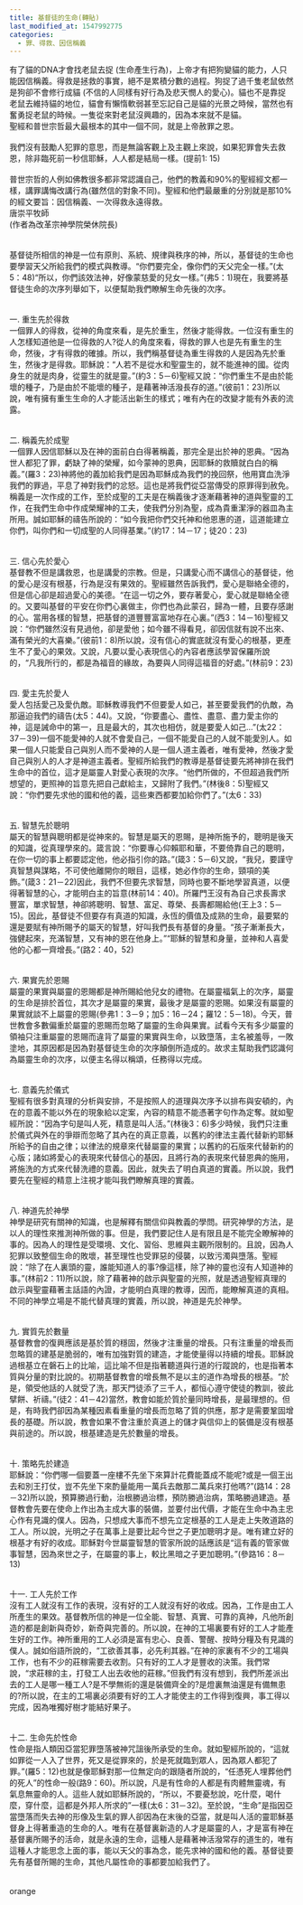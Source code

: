```yaml
---
title: 基督徒的生命(轉貼)
last_modified_at: 1547992775
categories:
  - 罪、得救、因信稱義
---
```


有了貓的DNA才會找老鼠去捉 (生命產生行為)，上帝才有把狗變貓的能力，人只能因信稱義。得救是拯救的事實，絕不是累積分數的過程。狗捉了過千隻老鼠依然是狗卻不會修行成貓 (不信的人同樣有好行為及悲天憫人的愛心)。貓也不是靠捉老鼠去維持貓的地位，貓會有懶惰軟弱甚至忘記自己是貓的光景之時候，當然也有奮勇捉老鼠的時候。一隻從來對老鼠沒興趣的，因為本來就不是貓。<br>聖經和普世宗哲最大最根本的其中一個不同，就是上帝赦罪之恩。<br><br>我們沒有鼓勵人犯罪的意思，而是無論客觀上及主觀上來說，如果犯罪會失去救恩，除非臨死前一秒信耶穌，人人都是結局一樣。(提前1: 15)<br><br>普世宗哲的人例如佛教很多都非常認識自己，他們的教義和90%的聖經經文都一樣，講罪講悔改講行為(雖然信的對象不同)。聖經和他們最嚴重的分別就是那10%的經文要旨：因信稱義、一次得救永遠得救。<br><!--more-->唐崇平牧師<br>(作者為改革宗神學院榮休院長)<br><br><br>基督徒所相信的神是一位有原則、系統、規律與秩序的神，所以，基督徒的生命也要學習天父所給我們的模式與教導。“你們要完全，像你們的天父完全一樣。”(太5：48)“所以，你們該效法神，好像蒙慈愛的兒女一樣。”(弗5：1)現在，我要將基督徒生命的次序列舉如下，以便幫助我們瞭解生命先後的次序。<br><br><br>一. 重生先於得救<br>一個罪人的得救，從神的角度來看，是先於重生，然後才能得救。一位沒有重生的人怎樣知道他是一位得救的人?從人的角度來看，得救的罪人也是先有重生的生命，然後，才有得救的確據。所以，我們稱基督徒為重生得救的人是因為先於重生，然後才是得救。耶穌說：“人若不是從水和聖靈生的，就不能進神的國。從肉身生的就是肉身，從靈生的就是靈。”(約3：5－6)聖經又說：“你們重生不是由於能壞的種子，乃是由於不能壞的種子，是藉著神活潑長存的道。”(彼前1：23)所以說，唯有擁有重生生命的人才能活出新生的樣式；唯有內在的改變才能有外表的流露。<br><br><br>二. 稱義先於成聖<br>一個罪人因信耶穌以及在神的面前白白得著稱義，那完全是出於神的恩典。“因為世人都犯了罪，虧缺了神的榮耀，如今蒙神的恩典，因耶穌的救贖就白白的稱義。”(羅3：23)神將他的義加給我們是因為耶穌成為我們的挽回祭，他用寶血洗淨我們的罪過，平息了神對我們的忿怒。這也是將我們從亞當傳受的原罪得到赦免。稱義是一次作成的工作，至於成聖的工夫是在稱義後才逐漸藉著神的道與聖靈的工作，在我們生命中作成榮耀神的工夫，使我們分別為聖，成為貴重潔淨的器皿為主所用。誠如耶穌的禱告所說的：“如今我把你們交托神和他恩惠的道，這道能建立你們，叫你們和一切成聖的人同得基業。”(約17：14－17；徒20：23)<br><br><br>三. 信心先於愛心<br>基督教不但是講救恩，也是講愛的宗教。但是，只講愛心而不講信心的基督徒，他的愛心是沒有根基，行為是沒有果效的。聖經雖然告訴我們，愛心是聯絡全德的，但是信心卻是超過愛心的美德。“在這一切之外，要存著愛心，愛心就是聯絡全德的。又要叫基督的平安在你們心裏做主，你們也為此蒙召，歸為一體，且要存感謝的心。當用各樣的智慧，把基督的道豐豐富富地存在心裏。”(西3：14－16)聖經又說：“你們雖然沒有見過他，卻是愛他；如今雖不得看見，卻因信就有說不出來、滿有榮光的大喜樂。”(彼前1：8)所以說，沒有信心的實底就沒有愛心的根基，更產生不了愛心的果效。又說，凡要以愛心表現信心的內容者應該學習保羅所說的，“凡我所行的，都是為福音的緣故，為要與人同得這福音的好處。”(林前9：23)<br><br><br>四. 愛主先於愛人<br>愛人包括愛己及愛仇敵。耶穌教導我們不但要愛人如己，甚至要愛我們的仇敵，為那逼迫我們的禱告(太5：44)。又說，“你要盡心、盡性、盡意、盡力愛主你的神，這是誡命中的第一，且是最大的，其次也相仿，就是要愛人如己...”(太22：37－39)一個不能愛神的人就不會愛自己，一個不能愛自己的人就不能愛別人。如果一個人只能愛自己與別人而不愛神的人是一個人道主義者，唯有愛神，然後才愛自己與別人的人才是神道主義者。聖經所給我們的教導是基督徒要先將神排在我們生命中的首位，這才是屬靈人對愛心表現的次序。“他們所做的，不但超過我們所想望的，更照神的旨意先把自己獻給主，又歸附了我們。”(林後8：5)聖經又說：“你們要先求他的國和他的義，這些東西都要加給你們了。”(太6：33)<br><br><br>五. 智慧先於聰明<br>屬天的智慧與聰明都是從神來的。智慧是屬天的恩賜，是神所施予的，聰明是後天的知識，從真理學來的。箴言說：“你要專心仰賴耶和華，不要倚靠自己的聰明，在你一切的事上都要認定他，他必指引你的路。”(箴3：5－6)又說，“我兒，要謹守真智慧與謀略，不可使他離開你的眼目，這樣，她必作你的生命，頸項的美飾。”(箴3：21－22)因此，我們不但要先求智慧，同時也要不斷地學習真道，以便得著智慧的心，才能明白主的旨意(林前14：40)。所羅門王沒有為自己求長壽求豐富，單求智慧，神卻將聰明、智慧、富足、尊榮、長壽都賜給他(王上3：5－15)。因此，基督徒不但要存有真道的知識，永恆的價值及成熟的生命，最要緊的還是要賦有神所賜予的屬天的智慧，好叫我們長有基督的身量。“孩子漸漸長大，強健起來，充滿智慧，又有神的恩在他身上。”“耶穌的智慧和身量，並神和人喜愛他的心都一齊增長。”(路2：40，52)<br><br><br>六. 果實先於恩賜<br>屬靈的果實與屬靈的恩賜都是神所賜給他兒女的禮物。在屬靈福氣上的次序，屬靈的生命是排於首位，其次才是屬靈的果實，最後才是屬靈的恩賜。如果沒有屬靈的果實就談不上屬靈的恩賜(參弗1：3－9；加5：16－24；羅12：5－18)。今天，普世教會多數偏重於屬靈的恩賜而忽略了屬靈的生命與果實。試看今天有多少屬靈的領袖只注重屬靈的恩賜而違背了屬靈的果實與生命，以致墮落，主名被羞辱，一敗塗地，其原因都是因為對基督徒生命的次序顛倒所造成的。故求主幫助我們認識何為屬靈生命的次序，以便主名得以稱頌，任務得以完成。<br><br><br>七. 意義先於儀式<br>聖經有很多對真理的分析與安排，不是按照人的道理與次序予以排布與安頓的，內在的意義不能以外在的現象給以定案，內容的精意不能憑著字句作為定奪。就如聖經所說：“因為字句是叫人死，精意是叫人活。”(林後3：6)多少時候，我們只注重於儀式與外在的爭辯而忽略了其內在的真正意義，以舊約的律法主義代替新約耶穌所給予的自由之律；以律法的規章來代替屬靈的果實；以舊約的石版來代替新約的心版；諸如將愛心的表現來代替信心的基因，且將行為的表現來代替恩典的施用，將施洗的方式來代替洗禮的意義。因此，就失去了明白真道的實義。所以說，我們要先在聖經的精意上注視才能叫我們瞭解真理的實義。<br><br><br>八. 神道先於神學<br>神學是研究有關神的知識，也是解釋有關信仰與教義的學問。研究神學的方法，是以人的理性來推測神所做的事。但是，我們要記住人是有限且是不能完全瞭解神的事的。因為人的理性是受環境、文化、習俗、思維與主觀所限制的。且說，因為人犯罪以致整個生命的敗壞，甚至理性也受罪惡的侵襲，以致污濁與墮落。聖經說：“除了在人裏頭的靈，誰能知道人的事?像這樣，除了神的靈也沒有人知道神的事。”(林前2：11)所以說，除了藉著神的啟示與聖靈的光照，就是透過聖經真理的啟示與聖靈藉著主話語的內證，才能明白真理的教導，因而，能瞭解真道的真相。不同的神學立場是不能代替真理的實義，所以說，神道是先於神學。<br><br><br>九. 實質先於數量<br>基督教會的復興應該是基於質的穩固，然後才注重量的增長。只有注重量的增長而忽略質的建基是脆弱的，唯有加強對質的建造，才能使量得以持續的增長。耶穌說過根基立在磐石上的比喻，這比喻不但是指著聽道與行道的行蹤說的，也是指著本質與分量的對比說的。初期基督教會的增長無不是以主的道作為增長的根基。“於是，領受他話的人就受了洗，那天門徒添了三千人，都恒心遵守使徒的教訓，彼此擘餅、祈禱。”(徒2：41－42)當然，教會如能於質於量同時增長，是最理想的。但是，有時我們卻因為某種因素看重量的增長而忽略了質的供應，那才是需要鞏固增長的基礎。所以說，教會如果不會注重於真道上的儲才與信仰上的裝備是沒有根基與前途的。所以說，根基建造是先於數量的增長。<br><br><br>十. 策略先於建造<br>耶穌說：“你們哪一個要蓋一座樓不先坐下來算計花費能蓋成不能呢?或是一個王出去和別王打仗，豈不先坐下來酌量能用一萬兵去敵那二萬兵來打他嗎?”(路14：28－32)所以說，預算勝過行動，治根勝過治標，預防勝過治病，策略勝過建造。基督教會先要在使命上作出為主成大事的裝備，並要付出代價，才能在生命中為主忠心作有見識的僕人。因為，只想成大事而不想先立定根基的工人是走上失敗道路的工人。所以說，光明之子在萬事上是要比起今世之子更加聰明才是。唯有建立好的根基才有好的收成。耶穌對今世屬靈智慧的管家所說的話應該是“這有義的管家做事智慧，因為來世之子，在屬靈的事上，較比黑暗之子更加聰明。”(參路16：8－13)<br><br><br>十一. 工人先於工作<br>沒有工人就沒有工作的表現，沒有好的工人就沒有好的收成。因為，工作是由工人所產生的果效。基督教所信的神是一位全能、智慧、真實、可靠的真神，凡他所創造的都是創新與奇妙，新奇與完善的。所以說，在神的工場裏要有好的工人才能產生好的工作。神所重用的工人必須是富有忠心、良善、警醒、按時分糧及有見識的僕人。誠如俗語所說的，“工欲善其事，必先利其器。”在神的家裏有不少的工場與工作，也有不少的莊稼需要去收割。只有好的工人才是豐收的決策。我們常說，“求莊稼的主，打發工人出去收他的莊稼。”但我們有沒有想到，我們所差派出去的工人是哪一種工人?是不學無術的還是裝備齊全的?是燈裏無油還是有備無患的?所以說，在主的工場裏必須要有好的工人才能使主的工作得到復興，事工得以完成，因為唯獨好樹才能結好果子。<br><br><br>十二. 生命先於性命<br>性命是指人類因亞當犯罪墮落被神咒詛後所承受的生命。就如聖經所說的，“這就如罪從一人入了世界，死又是從罪來的，於是死就臨到眾人，因為眾人都犯了罪。”(羅5：12)也就是像耶穌對那一位無定向的跟隨者所說的，“任憑死人埋葬他們的死人”的性命一般(路9：60)。所以說，凡是有性命的人都是有肉體無靈魂，有氣息無靈命的人。這些人就如耶穌所說的，“所以，不要憂愁說，吃什麼，喝什麼，穿什麼，這都是外邦人所求的”一樣(太6：31－32)。至於說，“生命”是指因亞當墮落而失去神的形像及生氣的罪人卻因為在末後的亞當，就是叫人活的靈耶穌基督身上得著重造的生命的人。唯有在基督裏新造的人才是屬靈的人，才是富有神在基督裏所賜予的活命，就是永遠的生命，這種人是藉著神活潑常存的道生的，唯有這種人才能思念上面的事，能以天父的事為念，能先求神的國和他的義。基督徒要先有基督所賜的生命，其他凡屬性命的事都要加給我們了。<br><br><br>orange
